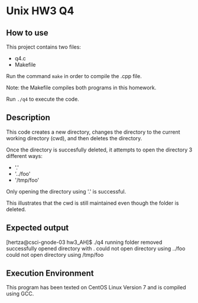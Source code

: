 # Unix HW3 Q4

## How to use

This project contains two files: 

* q4.c 
* Makefile

Run the command `make` in order to compile the .cpp file.

Note: the Makefile compiles both programs in this homework.

Run `./q4` to execute the code.

## Description

This code creates a new directory, changes the directory to the current working directory (cwd), and then deletes the directory. 

Once the directory is succesfully deleted, it attempts to open the directory 3 different ways:

* '.'
* '../foo'
* '/tmp/foo'

Only opening the directory using '.' is successful.

This illustrates that the cwd is still maintained even though the folder is deleted.

## Expected output

[hertza@csci-gnode-03 hw3_AH]$ ./q4
running
folder removed successfully
opened directory with .
could not open directory using ../foo
could not open directory using /tmp/foo


## Execution Environment

This program has been texted on CentOS Linux Version 7 and is compiled using GCC.
